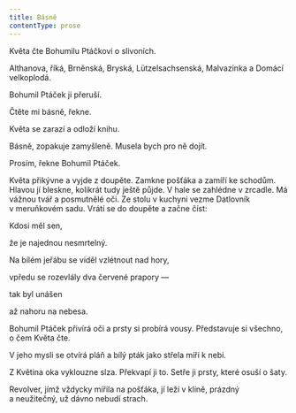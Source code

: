 ```yaml
---
title: Básně
contentType: prose
---
```


<section>

Květa čte Bohumilu Ptáčkovi o slivoních.

Althanova, říká, Brněnská, Bryská, Lützelsachsenská, Malvazinka a Domácí velkoplodá.

Bohumil Ptáček ji přeruší.

Čtěte mi básně, řekne.

Květa se zarazí a odloží knihu.

Básně, zopakuje zamyšleně. Musela bych pro ně dojít.

Prosím, řekne Bohumil Ptáček.

Květa přikývne a vyjde z doupěte. Zamkne pošťáka a zamíří ke schodům. Hlavou jí bleskne, kolikrát tudy ještě půjde. V hale se zahlédne v zrcadle. Má vážnou tvář a posmutnělé oči. Ze stolu v kuchyni vezme Datlovník v meruňkovém sadu. Vrátí se do doupěte a začne číst:

Kdosi měl sen,

že je najednou nesmrtelný.

Na bílém jeřábu se viděl vzlétnout nad hory,

vpředu se rozevlály dva červené prapory —

tak byl unášen

až nahoru na nebesa.

Bohumil Ptáček přivírá oči a prsty si probírá vousy. Představuje si všechno, o čem Květa čte.

V jeho mysli se otvírá pláň a bílý pták jako střela míří k nebi.

Z Květina oka vyklouzne slza. Překvapí ji to. Setře ji prsty, které osuší o šaty.

Revolver, jímž vždycky mířila na pošťáka, jí leží v klíně, prázdný a neužitečný, už dávno nebudí strach.

</section>
